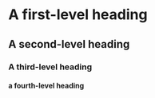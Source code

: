 # A first-level heading
## A second-level heading
### A third-level heading
#### a fourth-level heading

